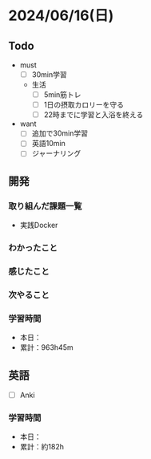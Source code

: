 # 2024/06/16(日)

## Todo

- must
  - [ ] 30min学習
  - 生活
    - [ ] 5min筋トレ
    - [ ] 1日の摂取カロリーを守る
    - [ ] 22時までに学習と入浴を終える
- want
  - [ ] 追加で30min学習
  - [ ] 英語10min
  - [ ] ジャーナリング

## 開発

### 取り組んだ課題一覧

- 実践Docker

### わかったこと

### 感じたこと

### 次やること

### 学習時間

- 本日：
- 累計：963h45m

## 英語

- [ ] Anki

### 学習時間

- 本日：
- 累計：約182h
